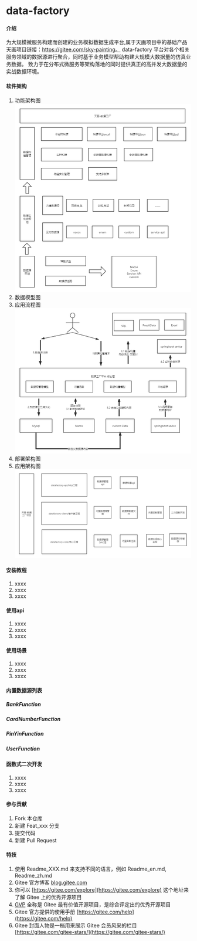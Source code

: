 # data-factory

#### 介绍
为大规模微服务构建而创建的业务模拟数据生成平台,属于天画项目中的基础产品 
天画项目链接：https://gitee.com/sky-painting。
data-factory 平台对各个相关服务领域的数据源进行聚合，同时基于业务模型帮助构建大规模大数据量的仿真业务数据。
致力于在分布式微服务等架构落地的同时提供真正的高并发大数据量的实战数据环境。

#### 软件架构
1.  功能架构图
![image](doc/img/天画-数据工厂平台.png) 
2.  数据模型图
3.  应用流程图
![image](doc/img/天画-数据工厂流程图.png) 
4.  部署架构图
5.  应用架构图
![image](doc/img/天画-数据工厂项目功能架构图.png) 



#### 安装教程 

1.  xxxx
2.  xxxx
3.  xxxx

#### 使用api

1.  xxxx
2.  xxxx
3.  xxxx


#### 使用场景

1.  xxxx
2.  xxxx
3.  xxxx

#### 内置数据源列表

#####  BankFunction
#####  CardNumberFunction
#####  PinYinFunction
#####  UserFunction




#### 函数式二次开发

1.  xxxx
2.  xxxx
3.  xxxx



#### 参与贡献

1.  Fork 本仓库
2.  新建 Feat_xxx 分支
3.  提交代码
4.  新建 Pull Request


#### 特技

1.  使用 Readme\_XXX.md 来支持不同的语言，例如 Readme\_en.md, Readme\_zh.md
2.  Gitee 官方博客 [blog.gitee.com](https://blog.gitee.com)
3.  你可以 [https://gitee.com/explore](https://gitee.com/explore) 这个地址来了解 Gitee 上的优秀开源项目
4.  [GVP](https://gitee.com/gvp) 全称是 Gitee 最有价值开源项目，是综合评定出的优秀开源项目
5.  Gitee 官方提供的使用手册 [https://gitee.com/help](https://gitee.com/help)
6.  Gitee 封面人物是一档用来展示 Gitee 会员风采的栏目 [https://gitee.com/gitee-stars/](https://gitee.com/gitee-stars/)


